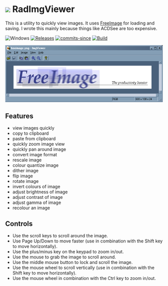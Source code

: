 <!-- ![Icon](RadImgViewer/res/imgviewer.ico) RadImgViewer -->
<img src="RadImgViewer/res/imgviewer.ico" width=32/> RadImgViewer
==========

This is a utility to quickly view images. It uses [FreeImage](http://freeimage.sourceforge.net/) for loading and saving. I wrote
this mainly because things like ACDSee are too expensive.

![Windows](https://img.shields.io/badge/platform-Windows-blue.svg)
[![Releases](https://img.shields.io/github/release/RadAd/RadImgViewer.svg)](https://github.com/RadAd/RadImgViewer/releases/latest)
[![commits-since](https://img.shields.io/github/commits-since/RadAd/RadImgViewer/latest.svg)](commits/master)
[![Build](https://img.shields.io/appveyor/ci/RadAd/RadImgViewer.svg)](https://ci.appveyor.com/project/RadAd/RadImgViewer)

![screenshot](docs/imgviewer.png)

Features
--------
- view images quickly
- copy to clipboard
- paste from clipboard
- quickly zoom image view
- quickly pan around image
- convert image format
- rescale image
- colour quantize image
- dither image
- flip image
- rotate image
- invert colours of image
- adjust brightness of image
- adjust contrast of image
- adjust gamma of image
- recolour an image

Controls
--------
- Use the scroll keys to scroll around the image.
- Use Page Up/Down to move faster (use in combination with the Shift key to move horizontally).
- Use the plus/minus key on the keypad to zoom in/out.
- Use the mouse to grab the image to scroll around.
- Use the middle mouse button to lock and scroll the image.
- Use the mouse wheel to scroll vertically (use in combination with the Shift key to move horizontally).
- Use the mouse wheel in combination with the Ctrl key to zoom in/out.

